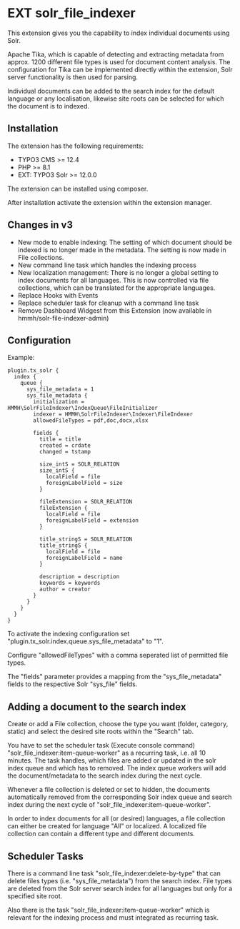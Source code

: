 # EXT solr_file_indexer

This extension gives you the capability to index individual documents using Solr.

Apache Tika, which is capable of detecting and extracting metadata from approx. 1200 different file types is used for document content analysis. The configuration for Tika can be implemented directly within the extension, Solr server functionality is then used for parsing.

Individual documents can be added to the search index for the default language or any localisation, likewise site roots can be selected for which the document is to indexed.


## Installation

The extension has the following requirements:

* TYPO3 CMS >= 12.4
* PHP >= 8.1
* EXT: TYPO3 Solr >= 12.0.0

The extension can be installed using composer.

After installation activate the extension within the extension manager.

## Changes in v3

* New mode to enable indexing: The setting of which document should be indexed is no longer made in the metadata. The setting is now made in File collections.
* New command line task which handles the indexing process
* New localization management: There is no longer a global setting to index documents for all languages. This is now controlled via file collections, which can be translated for the appropriate languages.
* Replace Hooks with Events
* Replace scheduler task for cleanup with a command line task
* Remove Dashboard Widgest from this Extension (now available in hmmh/solr-file-indexer-admin)

## Configuration

Example:

````
plugin.tx_solr {
  index {
    queue {
      sys_file_metadata = 1
      sys_file_metadata {
        initialization = HMMH\SolrFileIndexer\IndexQueue\FileInitializer
        indexer = HMMH\SolrFileIndexer\Indexer\FileIndexer
        allowedFileTypes = pdf,doc,docx,xlsx

        fields {
          title = title
          created = crdate
          changed = tstamp

          size_intS = SOLR_RELATION
          size_intS {
            localField = file
            foreignLabelField = size
          }

          fileExtension = SOLR_RELATION
          fileExtension {
            localField = file
            foreignLabelField = extension
          }

          title_stringS = SOLR_RELATION
          title_stringS {
            localField = file
            foreignLabelField = name
          }

          description = description
          keywords = keywords
          author = creator
        }
      }
    }
  }
}
````

To activate the indexing configuration set "plugin.tx_solr.index.queue.sys_file_metadata" to "1".

Configure "allowedFileTypes" with a comma seperated list of permitted file types.

The "fields" parameter provides a mapping from the "sys_file_metadata" fields to the respective Solr "sys_file" fields.

## Adding a document to the search index

Create or add a File collection, choose the type you want (folder, category, static) and select the desired site roots within the "Search" tab.

You have to set the scheduler task (Execute console command) "solr_file_indexer:item-queue-worker" as a recurring task, i.e. all 10 minutes. The task handles, which files are added or updated in the solr index queue and which has to removed. The index queue workers will add the document/metadata to the search index during the next cycle.

Whenever a file collection is deleted or set to hidden, the documents automatically removed from the corresponding Solr index queue and search index during the next cycle of "solr_file_indexer:item-queue-worker".


In order to index documents for all (or desired) languages, a file collection can either be created for language "All" or localized. A localized file collection can contain a different type and different documents.

## Scheduler Tasks

There is a command line task "solr_file_indexer:delete-by-type" that can delete files types (i.e. "sys_file_metadata") from the search index. File types are deleted from the Solr server search index for all languages but only for a specified site root.

Also there is the task "solr_file_indexer:item-queue-worker" which is relevant for the indexing process and must integrated as recurring task.
